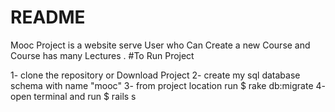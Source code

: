 # README

Mooc Project is a website serve User who Can Create a new Course and Course has many Lectures .
#To Run Project 

1- clone the repository or Download Project 
2- create my sql database schema with name "mooc"
3- from project location run $ rake db:migrate
4- open terminal and run $ rails s
